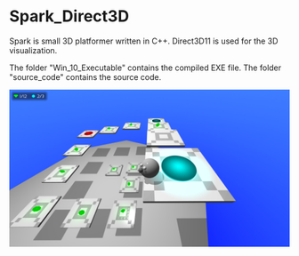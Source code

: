 # Spark_Direct3D

Spark is small 3D platformer written in C++.
Direct3D11 is used for the 3D visualization.

The folder "Win_10_Executable" contains the compiled EXE file.
The folder "source_code" contains the source code.

![alt text](https://github.com/jkrn/Spark_Direct3D/blob/main/images/Spark.png?raw=true)
